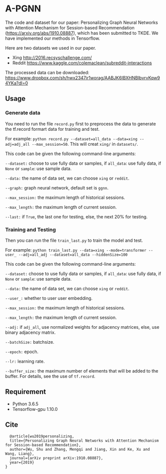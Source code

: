 # A-PGNN
The code and dataset for our paper: Personalizing Graph Neural Networks with Attention Mechanism for Session-based Recommendation (https://arxiv.org/abs/1910.08887), which has been submitted to TKDE. We have implemented our methods in Tensorflow.

Here are two datasets we used in our paper.

* Xing http://2016.recsyschallenge.com/
* Reddit https://www.kaggle.com/colemaclean/subreddit-interactions

The processed data can be downloaded: https://www.dropbox.com/sh/hwx2347ir1worag/AABJK6IBXHNBlbvrvKqw94YKa?dl=0

## Usage 

### Generate data

You need to run the file ```record.py``` first to preprocess the data to generate the tf.record formart data for training and test.

For example:
```python record.py --dataset=all_data --data=xing --adj=adj_all --max_session=50```. This will creat ```xing/``` in ```datasets/```.

This code can be given the following command-line arguments:

```--dataset:``` choose to use fully data or samples, if ```all_data```: use fully data, if ```None``` or ```sample```: use sample data.

```--data:```  the name of data set, we can choose ```xing``` or ```reddit```.

```--graph:```  graph neural network, default set is ```ggnn```.

```--max_session:```  the maximum length of historical sessions.

```--max_length:```  the maximum length of current session.

```--last:```  if ```True```, the last one for testing, else, the next 20% for testing.

### Training and Testing 

Then you can run the file ```train_last.py``` to train the model and test.

For example: ```python train_last.py --data=xing --mode=transformer --user_ --adj=all_adj --dataset=all_data --hiddenSize=100```

This code can be given the following command-line arguments:

```--dataset:``` choose to use fully data or samples, if ```all_data```: use fully data, if ```None``` or ```sample```: use sample data.

```--data:```  the name of data set, we can choose ```xing``` or ```reddit```.

```--user_:```  whether to user user embedding. 

```--max_session:``` the maximum length of historical sessions.

```--max_length:``` the maximum length of current session.

```--adj:```  if ```adj_all```, use normalized weights for adjacency matrices, else, use binary adjacency matrix. 

```--batchSize:``` batchsize.

```--epoch:```  epoch.

```--lr:```  learning rate.

```--buffer_size:```  the maximum number of elements that will be added to the buffer. For details, see the use of ```tf.record```.

## Requirement
* Python 3.6.5
* Tensorflow-gpu 1.10.0 

## Cite

```
  @article{wu2019personalizing,
  title={Personalizing Graph Neural Networks with Attention Mechanism for Session-based Recommendation},
  author={Wu, Shu and Zhang, Mengqi and Jiang, Xin and Ke, Xu and Wang, Liang},
  journal={arXiv preprint arXiv:1910.08887},
  year={2019}
}
```




